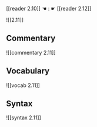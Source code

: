[[reader 2.10]] ☚ : ☛ [[reader 2.12]]

![[2.11]]

## Commentary

![[commentary 2.11]]

## Vocabulary

![[vocab 2.11]]

## Syntax

![[syntax 2.11]]


